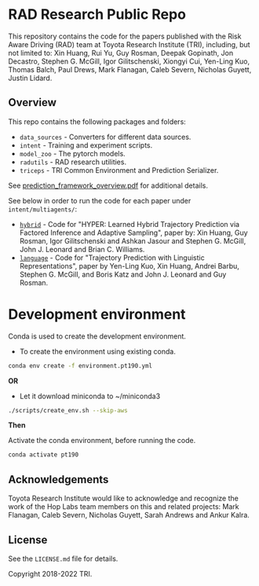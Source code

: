 # RAD Research Public Repo

This repository contains the code for the papers published with the Risk Aware Driving (RAD) team at Toyota Research Institute (TRI), including, but not limited to: 
Xin Huang, Rui Yu, Guy Rosman, Deepak Gopinath, Jon Decastro, Stephen G. McGill, Igor Gilitschenski, Xiongyi Cui, Yen-Ling Kuo, Thomas Balch, Paul Drews, Mark Flanagan, Caleb Severn, Nicholas Guyett, Justin Lidard.


## Overview

This repo contains the following packages and folders:

* `data_sources` - Converters for different data sources. 
* `intent` - Training and experiment scripts.
* `model_zoo` - The pytorch models.
* `radutils` - RAD research utilities.
* `triceps` - TRI Common Environment and Prediction Serializer.

See [prediction_framework_overview.pdf](prediction_framework_overview.pdf) for additional details.

See below in order to run the code for each paper under `intent/multiagents/`:
* [`hybrid`](./intent/multiagents/hybrid/README.md) - Code for "HYPER: Learned Hybrid Trajectory Prediction via Factored Inference and Adaptive Sampling", paper by: Xin Huang, Guy Rosman, Igor Gilitschenski and Ashkan Jasour and Stephen G. McGill, John J. Leonard and Brian C. Williams.
* [`language`](./intent/multiagents/language/README.md) - Code for "Trajectory Prediction with Linguistic Representations", paper by Yen-Ling Kuo, Xin Huang, Andrei Barbu, Stephen G. McGill, and Boris Katz and John J. Leonard and Guy Rosman.

# Development environment

Conda is used to create the development environment.

* To create the environment using existing conda.
```bash
conda env create -f environment.pt190.yml
```

__OR__

* Let it download miniconda to ~/miniconda3
```bash
./scripts/create_env.sh --skip-aws
```

__Then__

Activate the conda environment, before running the code.

```bash
conda activate pt190
```
## Acknowledgements

Toyota Research Institute would like to acknowledge and recognize the work of the Hop Labs team members on this and related projects: Mark Flanagan, Caleb Severn, Nicholas Guyett, Sarah Andrews and Ankur Kalra.

## License
See the `LICENSE.md` file for details.

Copyright 2018-2022 TRI.
